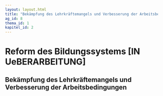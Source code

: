 ```yaml
---
layout: layout.html
title: "Bekämpfung des Lehrkräftemangels und Verbesserung der Arbeitsbedingungen"
ag_id: 8
thema_id: 1
kapitel_id: 2
---
```


# Reform des Bildungssystems [IN UeBERARBEITUNG]

## Bekämpfung des Lehrkräftemangels und Verbesserung der Arbeitsbedingungen
